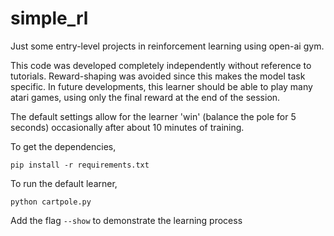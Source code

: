 # simple_rl
Just some entry-level projects in reinforcement learning using open-ai gym.

This code was developed completely independently without reference to tutorials. Reward-shaping was avoided since this makes the model task specific. In future developments, this learner should be able to play many atari games, using only the final reward at the end of the session.

The default settings allow for the learner 'win' (balance the pole for 5 seconds) occasionally after about 10 minutes of training.

To get the dependencies,

`pip install -r requirements.txt`

To run the default learner,

`python cartpole.py`

Add the flag `--show` to demonstrate the learning process
